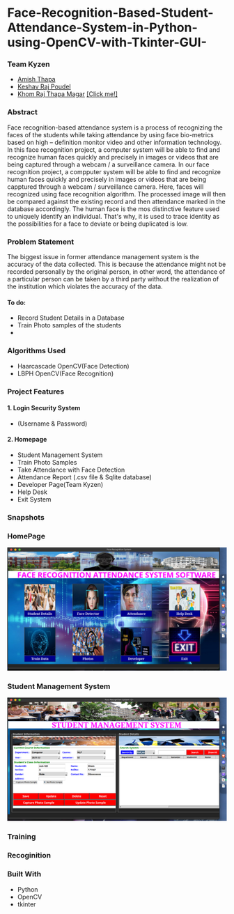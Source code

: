 # Face-Recognition-Based-Student-Attendance-System-in-Python-using-OpenCV-with-Tkinter-GUI-


### Team Kyzen
* [Amish Thapa]()
* [Keshav Raj Poudel](https://github.com/Keshav-46)
* [Khom Raj Thapa Magar](https://khomz.github.io/)
[[Click me!]](https://khomz.github.io/)

### Abstract
Face recognition-based attendance system is a process of recognizing the faces of the students while taking attendance by using face bio-metrics based on high – definition monitor video and other information technology. In this face recognition project, a computer system will be able to find and recognize human faces quickly and precisely in images or videos that are being captured through a webcam / a surveillance camera. In our face recognition project, a compputer system will be able to find and recognize human faces quickly and precisely in images or videos that are being capptured through a webcam / surveillance camera. Here, faces will recognized using face recognition algorithm. The processed image will then be compared against the existing record and then attendance marked in the database accordingly. The human face is the mos distinctive feature used to uniquely identify an individual. That's why, it is used to trace identity as the possibilities for a face to deviate or being duplicated is low.


### Problem Statement
The biggest issue in former attendance management system is the accuracy of the data collected. This is because the attendance might not be recorded personally by the original person, in other word, the attendance of a particular person can be taken by a third party without the realization of the institution which violates the accuracy of the data. 

#### To do:
* Record Student Details in a Database
* Train Photo samples of the students
* 

### Algorithms Used
* Haarcascade OpenCV(Face Detection)
* LBPH OpenCV(Face Recognition)


### Project Features
#### 1. Login Security System
* (Username & Password)
#### 2. Homepage
* Student Management System
* Train Photo Samples
* Take Attendance with Face Detection
* Attendance Report (.csv file & Sqlite database)
* Developer Page(Team Kyzen)
* Help Desk
* Exit System


### Snapshots

### HomePage
![Home](Images/konsoleSNAP/Homepage_khom.png)

### Student Management System
![Student DBMS](Images/konsoleSNAP/student-DBMS.png)

### Training


### Recoginition


### Built With
* Python
* OpenCV
* tkinter

